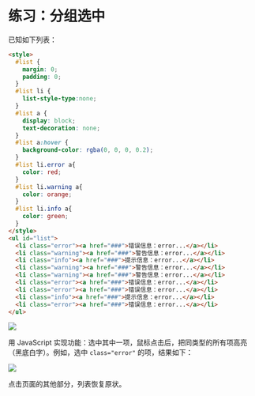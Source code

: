 # 练习：分组选中

已知如下列表：

```html
<style>
  #list {
    margin: 0;
    padding: 0;    
  }
  #list li {
    list-style-type:none;
  }
  #list a {
    display: block;
    text-decoration: none;
  }
  #list a:hover {
    background-color: rgba(0, 0, 0, 0.2);  
  }
  #list li.error a{
    color: red;
  }
  #list li.warning a{
    color: orange;
  }
  #list li.info a{
    color: green;
  }
</style>
<ul id="list">
  <li class="error"><a href="###">错误信息：error...</a></li>
  <li class="warning"><a href="###">警告信息：error...</a></li>
  <li class="info"><a href="###">提示信息：error...</a></li>
  <li class="warning"><a href="###">警告信息：error...</a></li>
  <li class="warning"><a href="###">警告信息：error...</a></li>
  <li class="error"><a href="###">错误信息：error...</a></li>
  <li class="error"><a href="###">错误信息：error...</a></li>
  <li class="info"><a href="###">提示信息：error...</a></li>
  <li class="error"><a href="###">错误信息：error...</a></li>
</ul>
```

![](https://p3.ssl.qhimg.com/t01103f5d49ee25fa95.png)

用 JavaScript 实现功能：选中其中一项，鼠标点击后，把同类型的所有项高亮（黑底白字）。例如，选中 `class="error"` 的项，结果如下：

![](https://p2.ssl.qhimg.com/t012a38405ab70e53da.png)

点击页面的其他部分，列表恢复原状。

